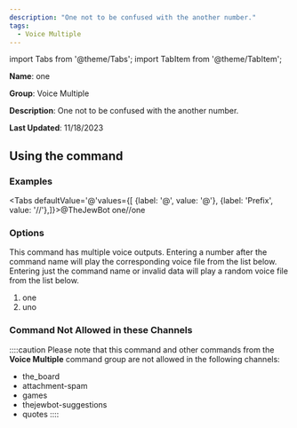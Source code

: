 ```yaml
---
description: "One not to be confused with the another number."
tags:
  - Voice Multiple
---
```

import Tabs from '@theme/Tabs';
import TabItem from '@theme/TabItem';

**Name**: one

**Group**: Voice Multiple

**Description**: One not to be confused with the another number.

**Last Updated**: 11/18/2023

## Using the command

### Examples
<Tabs defaultValue='@'values={[ {label: '@', value: '@'}, {label: 'Prefix', value: '//'},]}><TabItem value='@'>@TheJewBot one</TabItem><TabItem value='//'>//one</TabItem></Tabs>

### Options

This command has multiple voice outputs. Entering a number after the command name will play the corresponding voice file from the list below. Entering just the command name or invalid data will play a random voice file from the list below.

 1. one
 1. uno

### Command Not Allowed in these Channels
::::caution Please note that this command and other commands from the **Voice Multiple** command group are not allowed in the following channels:
- the_board
- attachment-spam
- games
- thejewbot-suggestions
- quotes
::::
